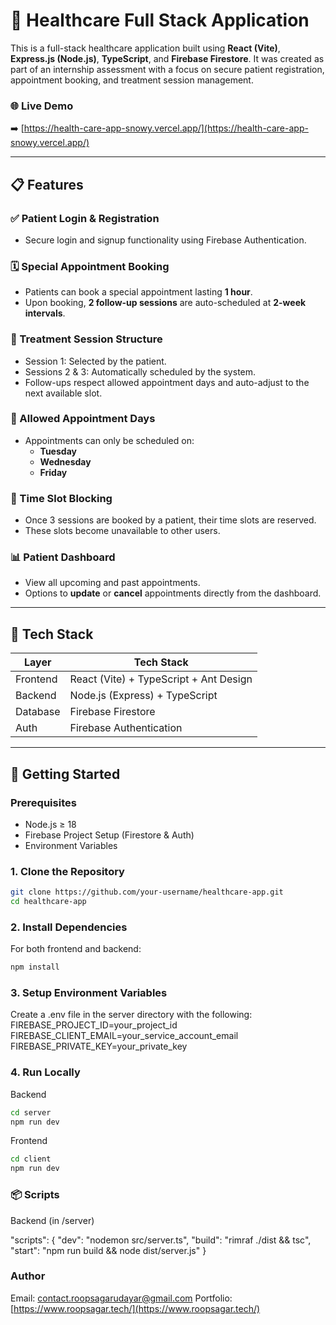 # 🏥 Healthcare Full Stack Application

This is a full-stack healthcare application built using **React (Vite)**, **Express.js (Node.js)**, **TypeScript**, and **Firebase Firestore**. It was created as part of an internship assessment with a focus on secure patient registration, appointment booking, and treatment session management.

### 🌐 Live Demo
➡️ [https://health-care-app-snowy.vercel.app/](https://health-care-app-snowy.vercel.app/)

---

## 📋 Features

### ✅ Patient Login & Registration
- Secure login and signup functionality using Firebase Authentication.

### 🗓️ Special Appointment Booking
- Patients can book a special appointment lasting **1 hour**.
- Upon booking, **2 follow-up sessions** are auto-scheduled at **2-week intervals**.

### 🔁 Treatment Session Structure
- Session 1: Selected by the patient.
- Sessions 2 & 3: Automatically scheduled by the system.
- Follow-ups respect allowed appointment days and auto-adjust to the next available slot.

### 📅 Allowed Appointment Days
- Appointments can only be scheduled on:
  - **Tuesday**
  - **Wednesday**
  - **Friday**

### 🚫 Time Slot Blocking
- Once 3 sessions are booked by a patient, their time slots are reserved.
- These slots become unavailable to other users.

### 📊 Patient Dashboard
- View all upcoming and past appointments.
- Options to **update** or **cancel** appointments directly from the dashboard.

---

## 🧰 Tech Stack

| Layer      | Tech Stack                         |
|------------|------------------------------------|
| Frontend   | React (Vite) + TypeScript + Ant Design |
| Backend    | Node.js (Express) + TypeScript     |
| Database   | Firebase Firestore                 |
| Auth       | Firebase Authentication            |

---

## 🚀 Getting Started

### Prerequisites
- Node.js ≥ 18
- Firebase Project Setup (Firestore & Auth)
- Environment Variables

### 1. Clone the Repository

```bash
git clone https://github.com/your-username/healthcare-app.git
cd healthcare-app
```

### 2. Install Dependencies

For both frontend and backend:
```bash
npm install
```

### 3. Setup Environment Variables

Create a .env file in the server directory with the following:
FIREBASE_PROJECT_ID=your_project_id
FIREBASE_CLIENT_EMAIL=your_service_account_email
FIREBASE_PRIVATE_KEY=your_private_key

### 4. Run Locally

Backend
```bash
cd server
npm run dev
```

Frontend
```bash
cd client
npm run dev
```

### 📦 Scripts

Backend (in /server)

"scripts": {
  "dev": "nodemon src/server.ts",
  "build": "rimraf ./dist && tsc",
  "start": "npm run build && node dist/server.js"
}

### Author
Email: contact.roopsagarudayar@gmail.com
Portfolio: [https://www.roopsagar.tech/](https://www.roopsagar.tech/)




